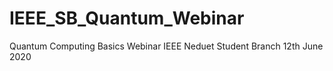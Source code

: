 # IEEE_SB_Quantum_Webinar
Quantum Computing Basics Webinar IEEE Neduet Student Branch 12th June 2020
